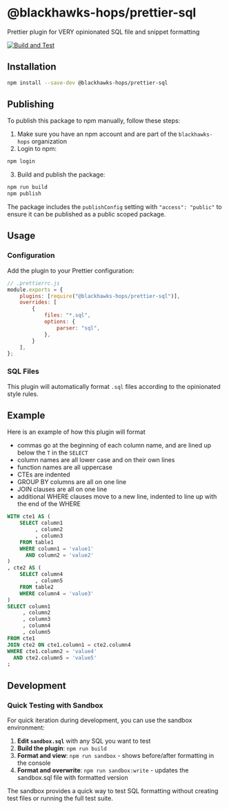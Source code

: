# @blackhawks-hops/prettier-sql

Prettier plugin for VERY opinionated SQL file and snippet formatting

[![Build and Test](https://github.com/blackhawks-hops/prettier-sql/actions/workflows/test.yml/badge.svg)](https://github.com/blackhawks-hops/prettier-sql/actions/workflows/test.yml)

## Installation

```bash
npm install --save-dev @blackhawks-hops/prettier-sql
```

## Publishing

To publish this package to npm manually, follow these steps:

1. Make sure you have an npm account and are part of the `blackhawks-hops` organization
2. Login to npm:

```bash
npm login
```

3. Build and publish the package:

```bash
npm run build
npm publish
```

The package includes the `publishConfig` setting with `"access": "public"` to ensure it can be published as a public scoped package.

## Usage

### Configuration

Add the plugin to your Prettier configuration:

```js
// .prettierrc.js
module.exports = {
    plugins: [require("@blackhawks-hops/prettier-sql")],
    overrides: [
        {
            files: "*.sql",
            options: {
                parser: "sql",
            },
        }
    ],
};
```

### SQL Files

This plugin will automatically format `.sql` files according to the opinionated style rules.

## Example

Here is an example of how this plugin will format

-   commas go at the beginning of each column name, and are lined up below the `T` in the `SELECT`
-   column names are all lower case and on their own lines
-   function names are all uppercase
-   CTEs are indented
-   GROUP BY columns are all on one line
-   JOIN clauses are all on one line
-   additional WHERE clauses move to a new line, indented to line up with the end of the WHERE

```sql
WITH cte1 AS (
    SELECT column1
         , column2
         , column3
    FROM table1
    WHERE column1 = 'value1'
      AND column2 = 'value2'
)
, cte2 AS (
    SELECT column4
         , column5
    FROM table2
    WHERE column4 = 'value3'
)
SELECT column1
     , column2
     , column3
     , column4
     , column5
FROM cte1
JOIN cte2 ON cte1.column1 = cte2.column4
WHERE cte1.column2 = 'value4'
  AND cte2.column5 = 'value5'
;
```

## Development

### Quick Testing with Sandbox

For quick iteration during development, you can use the sandbox environment:

1. **Edit `sandbox.sql`** with any SQL you want to test
2. **Build the plugin**: `npm run build`
3. **Format and view**: `npm run sandbox` - shows before/after formatting in the console
4. **Format and overwrite**: `npm run sandbox:write` - updates the sandbox.sql file with formatted version

The sandbox provides a quick way to test SQL formatting without creating test files or running the full test suite.
